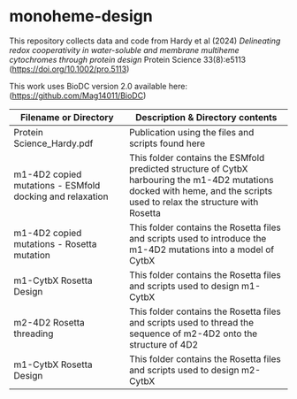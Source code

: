 # monoheme-design
This repository collects data and code from Hardy et al (2024) <i>Delineating redox cooperativity in water-soluble and membrane multiheme cytochromes through protein design</i> Protein Science 33(8):e5113 (https://doi.org/10.1002/pro.5113)

This work uses BioDC version 2.0 available here: (https://github.com/Mag14011/BioDC)

| Filename or Directory | Description & Directory contents |
|-----------------------|-------------|
|Protein Science_Hardy.pdf| Publication using the files and scripts found here|
|m1-4D2 copied mutations - ESMfold docking and relaxation| This folder contains the ESMfold predicted structure of CytbX harbouring the m1-4D2 mutations docked with heme, and the scripts used to relax the structure with Rosetta |
|m1-4D2 copied mutations - Rosetta mutation | This folder contains the Rosetta files and scripts used to introduce the m1-4D2 mutations into a model of CytbX |
|m1-CytbX Rosetta Design | This folder contains the Rosetta files and scripts used to design m1-CytbX |
|m2-4D2 Rosetta threading | This folder contains the Rosetta files and scripts used to thread the sequence of m2-4D2 onto the structure of 4D2 |
|m1-CytbX Rosetta Design | This folder contains the Rosetta files and scripts used to design m2-CytbX |
